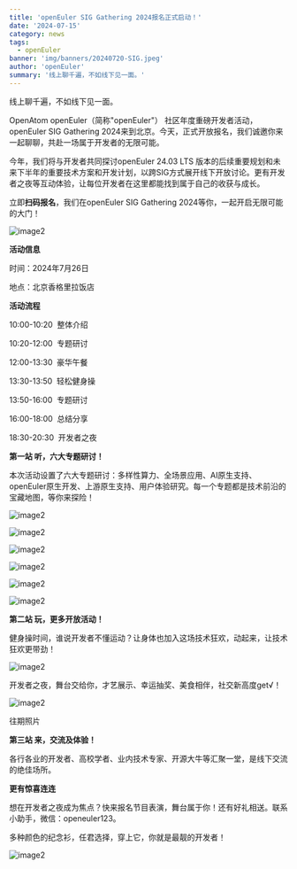 ```yaml
---
title: 'openEuler SIG Gathering 2024报名正式启动！'
date: '2024-07-15'
category: news
tags:
  - openEuler
banner: 'img/banners/20240720-SIG.jpeg'
author: 'openEuler'
summary: '线上聊千遍，不如线下见一面。'
---
```




线上聊千遍，不如线下见一面。

OpenAtom
openEuler（简称\"openEuler\"） 社区年度重磅开发者活动，openEuler SIG
Gathering
2024来到北京。今天，正式开放报名，我们诚邀你来一起聊聊，共赴一场属于开发者的无限可能。

今年，我们将与开发者共同探讨openEuler 24.03 LTS
版本的后续重要规划和未来下半年的重要技术方案和开发计划，以跨SIG方式展开线下开放讨论。更有开发者之夜等互动体验，让每位开发者在这里都能找到属于自己的收获与成长。

立即**扫码报名**，我们在openEuler SIG Gathering
2024等你，一起开启无限可能的大门！

![image2](./media/image1.png)

**活动信息**

时间：2024年7月26日

地点：北京香格里拉饭店

**活动流程**

10:00-10:20  整体介绍

10:20-12:00  专题研讨

12:00-13:30  豪华午餐

13:30-13:50  轻松健身操

13:50-16:00  专题研讨

16:00-18:00  总结分享

18:30-20:30  开发者之夜

**第一站 听，六大专题研讨！**

本次活动设置了六大专题研讨：多样性算力、全场景应用、AI原生支持、openEuler原生开发、上游原生支持、用户体验研究。每一个专题都是技术前沿的宝藏地图，等你来探险！

![image2](./media/image2.png)

![image2](./media/image3.png)

![image2](./media/image4.png)

![image2](./media/image5.png)

![image2](./media/image6.png)

![image2](./media/image7.png)



**第二站 玩，更多开放活动！**

健身操时间，谁说开发者不懂运动？让身体也加入这场技术狂欢，动起来，让技术狂欢更带劲！

![image2](./media/image8.png)

开发者之夜，舞台交给你，才艺展示、幸运抽奖、美食相伴，社交新高度get√！

![image2](./media/image9.jpeg)

往期照片

**第三站 来，交流及体验！**

各行各业的开发者、高校学者、业内技术专家、开源大牛等汇聚一堂，是线下交流的绝佳场所。

**更有惊喜连连**


想在开发者之夜成为焦点？快来报名节目表演，舞台属于你！还有好礼相送。联系小助手，微信：openeuler123。

多种颜色的纪念衫，任君选择，穿上它，你就是最靓的开发者！

![image2](./media/image13.png)
